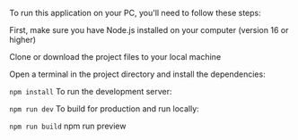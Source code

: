 To run this application on your PC, you'll need to follow these steps:

First, make sure you have Node.js installed on your computer (version 16 or higher)

Clone or download the project files to your local machine

Open a terminal in the project directory and install the dependencies:


```npm install```
To run the development server:

```npm run dev```
To build for production and run locally:

```npm run build```
npm run preview
